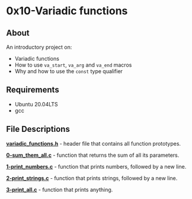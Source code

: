 # 0x10-Variadic functions
## About
An introductory project on:
- Variadic functions
- How to use `va_start`, `va_arg` and `va_end` macros
- Why and how to use the `const` type qualifier

## Requirements
- Ubuntu 20.04LTS
- gcc

## File Descriptions
**[variadic_functions.h](variadic_functions.h)** - header file that contains all function prototypes.

**[0-sum_them_all.c](0-sum_them_all.c)** - function that returns the sum of all its parameters.

**[1-print_numbers.c](1-print_numbers.c)** - function that prints numbers, followed by a new line.

**[2-print_strings.c](2-print_strings.c)** - function that prints strings, followed by a new line.

**[3-print_all.c](3-print_all.c)** - function that prints anything.
